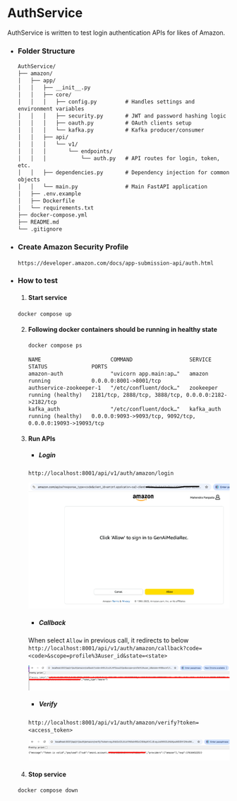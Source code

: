 # AuthService
AuthService is written to test login authentication APIs for likes of Amazon.

* ### Folder Structure

    ```
    AuthService/
    ├── amazon/
    │   ├── app/
    │   │   ├── __init__.py
    │   │   ├── core/
    │   │   │   ├── config.py         # Handles settings and environment variables
    │   │   │   ├── security.py       # JWT and password hashing logic
    │   │   │   ├── oauth.py          # OAuth clients setup
    │   │   │   └── kafka.py          # Kafka producer/consumer
    │   │   ├── api/
    │   │   │   └── v1/
    │   │   │       └── endpoints/
    │   │   │           └── auth.py   # API routes for login, token, etc.
    │   │   ├── dependencies.py       # Dependency injection for common objects
    │   │   └── main.py               # Main FastAPI application
    │   ├── .env.example
    │   ├── Dockerfile
    │   └── requirements.txt
    ├── docker-compose.yml
    ├── README.md
    └── .gitignore
    ```

* ### Create Amazon Security Profile
    `https://developer.amazon.com/docs/app-submission-api/auth.html`

* ### How to test

    1. #### Start service
    `docker compose up`

    2. #### Following docker containers should be running in healthy state

        ```
        docker compose ps

        NAME                      COMMAND                  SERVICE             STATUS              PORTS
        amazon-auth               "uvicorn app.main:ap…"   amazon              running             0.0.0.0:8001->8001/tcp
        authservice-zookeeper-1   "/etc/confluent/dock…"   zookeeper           running (healthy)   2181/tcp, 2888/tcp, 3888/tcp, 0.0.0.0:2182->2182/tcp
        kafka_auth                "/etc/confluent/dock…"   kafka_auth          running (healthy)   0.0.0.0:9093->9093/tcp, 9092/tcp, 0.0.0.0:19093->19093/tcp
        ```
    3. #### Run APIs
        * ##### Login

        `http://localhost:8001/api/v1/auth/amazon/login`

        ![Alt text for the image](images/login.png)

        * ##### Callback
         When select `Allow` in previous call, it redirects to below
        `http://localhost:8001/api/v1/auth/amazon/callback?code=<code>&scope=profile%3Auser_id&state=<state>`

        ![Alt text for the image](images/callback.png)

        * ##### Verify

        `http://localhost:8001/api/v1/auth/amazon/verify?token=<access_token>`

        ![Alt text for the image](images/verify.png)

    4. #### Stop service
    `docker compose down`
